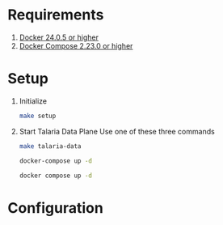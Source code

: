 # Requirements

1. [Docker 24.0.5 or higher](https://docs.docker.com/get-docker/)
2. [Docker Compose 2.23.0 or higher](https://docs.docker.com/compose/install/)

# Setup

1. Initialize 
   ```bash
   make setup
   ```
2. Start Talaria Data Plane
   Use one of these three commands
   ```bash
   make talaria-data
   ```
   ```bash
   docker-compose up -d
   ```
   ```bash
   docker compose up -d
   ```

# Configuration